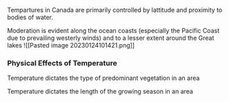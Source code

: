 Tempartures in Canada are primarily controlled by lattitude and proximity to bodies of water.

Moderation is evident along the ocean coasts (especially the Pacific Coast due to prevailing westerly winds) and to a lesser extent around the Great lakes
![[Pasted image 20230124101421.png]]


### Physical Effects of Temperature
Temperature dictates the type of predominant vegetation in an area

Temperature dictates the length of the growing season in an area